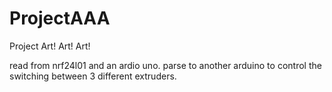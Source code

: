 # ProjectAAA
Project Art! Art! Art!

read from nrf24l01 and an ardio uno. parse to another arduino to control the switching between 3 different extruders. 


